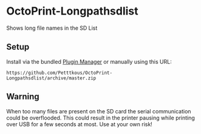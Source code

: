# OctoPrint-Longpathsdlist

Shows long file names in the SD List

## Setup

Install via the bundled [Plugin Manager](https://docs.octoprint.org/en/master/bundledplugins/pluginmanager.html)
or manually using this URL:

    https://github.com/Petttkous/OctoPrint-Longpathsdlist/archive/master.zip

## Warning

When too many files are present on the SD card the serial communication could be overflooded. This could result in the printer pausing while printing over USB for a few seconds at most. Use at your own risk!
